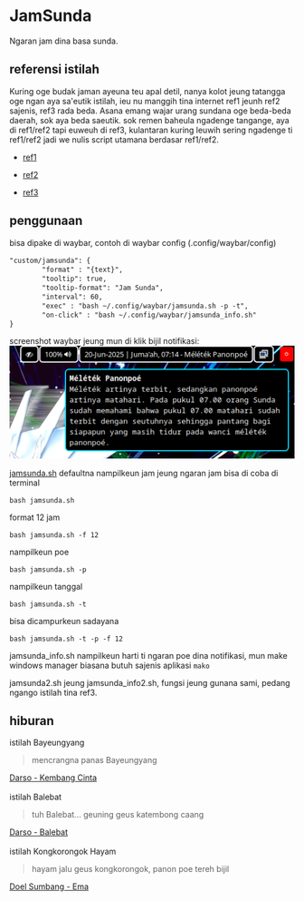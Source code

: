 # JamSunda

Ngaran jam dina basa sunda.

## referensi istilah

Kuring oge budak jaman ayeuna teu apal detil, nanya kolot jeung tatangga oge ngan aya sa'eutik istilah, ieu nu manggih tina internet ref1 jeunh ref2 sajenis, ref3 rada beda. Asana emang wajar urang sundana oge beda-beda daerah, sok aya beda saeutik. sok remen baheula ngadenge tangange, aya di ref1/ref2 tapi euweuh di ref3, kulantaran kuring leuwih sering ngadenge ti ref1/ref2 jadi we nulis script utamana berdasar ref1/ref2. <br/>

- [ref1](https://www.facebook.com/aksarasastradanbudayasunda/posts/waktu-menurut-ki-sundawaktu-dalam-bahasa-sunda-disebut-dengan-kata-wanci-dan-man/303297150182867/)  

- [ref2](https://www.goodnewsfromindonesia.id/2020/06/12/tak-pakai-angka-ini-cara-orang-sunda-menyebut-waktu-sehari-semalam)  

- [ref3](https://www.sukabumiupdate.com/life/126191/24-istilah-waktu-dalam-bahasa-sunda-wanci-sariak-layung)

## penggunaan

bisa dipake di waybar, contoh di waybar config (.config/waybar/config)

```
"custom/jamsunda": {
        "format" : "{text}",
        "tooltip": true,
        "tooltip-format": "Jam Sunda",
        "interval": 60,
        "exec" : "bash ~/.config/waybar/jamsunda.sh -p -t",
        "on-click" : "bash ~/.config/waybar/jamsunda_info.sh"
}
```

screenshot waybar jeung mun di klik bijil notifikasi:<br/>
![](/Screenshot1.png)

[jamsunda.sh](https://github.com/tawakaltakwa/JamSunda/blob/main/jamsunda.sh) defaultna nampilkeun jam jeung ngaran jam bisa di coba di terminal 

```
bash jamsunda.sh
```

format 12 jam

```
bash jamsunda.sh -f 12
```

nampilkeun poe

```
bash jamsunda.sh -p
```

nampilkeun tanggal

```
bash jamsunda.sh -t
```

bisa dicampurkeun sadayana

```
bash jamsunda.sh -t -p -f 12
```

jamsunda_info.sh nampilkeun harti ti ngaran poe dina notifikasi, mun make windows manager biasana butuh sajenis aplikasi `mako`<br/>

jamsunda2.sh jeung jamsunda_info2.sh, fungsi jeung gunana sami, pedang ngango istilah tina ref3.

## hiburan

istilah Bayeungyang

> mencrangna panas Bayeungyang

[Darso - Kembang Cinta](https://www.youtube.com/watch?v=kLYSby8U6Bo)<br/><br/>
istilah Balebat

> tuh Balebat... geuning geus katembong caang

[Darso - Balebat](https://www.youtube.com/watch?v=F9mksOPjYB4)<br/><br/>
istilah Kongkorongok Hayam

> hayam jalu geus kongkorongok, panon poe tereh bijil

[Doel Sumbang - Ema](https://www.youtube.com/watch?v=GHqfS_4RGyg)
